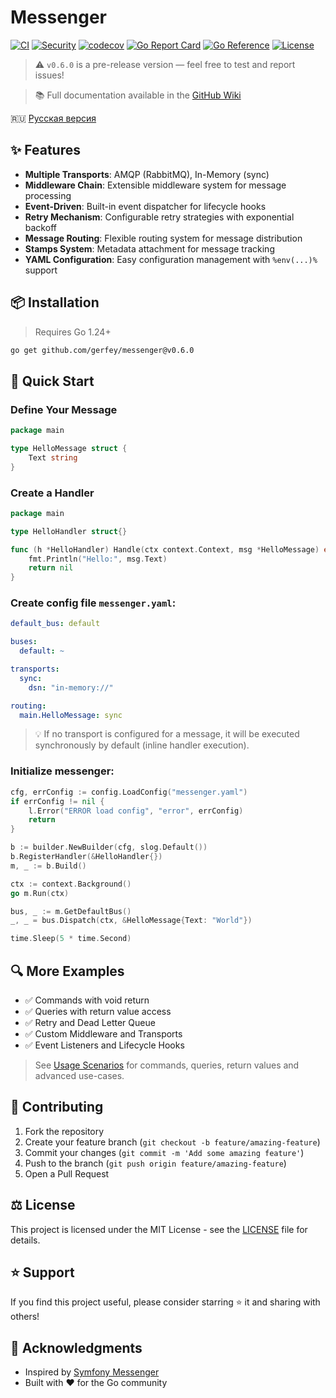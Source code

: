 # Messenger

[![CI](https://github.com/Gerfey/messenger/actions/workflows/ci.yml/badge.svg)](https://github.com/Gerfey/messenger/actions/workflows/ci.yml)
[![Security](https://github.com/Gerfey/messenger/actions/workflows/security.yml/badge.svg)](https://github.com/Gerfey/messenger/actions/workflows/security.yml)
[![codecov](https://codecov.io/gh/Gerfey/messenger/branch/main/graph/badge.svg)](https://codecov.io/gh/Gerfey/messenger)
[![Go Report Card](https://goreportcard.com/badge/github.com/Gerfey/messenger)](https://goreportcard.com/report/github.com/Gerfey/messenger)
[![Go Reference](https://pkg.go.dev/badge/github.com/Gerfey/messenger.svg)](https://pkg.go.dev/github.com/Gerfey/messenger)
[![License](https://img.shields.io/badge/License-MIT-blue.svg)](LICENSE)

> ⚠️ `v0.6.0` is a pre-release version — feel free to test and report issues!

> 📚 Full documentation available in the [GitHub Wiki](https://github.com/Gerfey/messenger/wiki/Documentation)

🇷🇺 [Русская версия](README.ru.md)

## ✨ Features
- **Multiple Transports**: AMQP (RabbitMQ), In-Memory (sync)
- **Middleware Chain**: Extensible middleware system for message processing
- **Event-Driven**: Built-in event dispatcher for lifecycle hooks
- **Retry Mechanism**: Configurable retry strategies with exponential backoff
- **Message Routing**: Flexible routing system for message distribution
- **Stamps System**: Metadata attachment for message tracking
- **YAML Configuration**: Easy configuration management with `%env(...)%` support

## 📦 Installation
> Requires Go 1.24+
```bash
go get github.com/gerfey/messenger@v0.6.0
```

## 🚀 Quick Start

### Define Your Message

```go
package main

type HelloMessage struct {
    Text string
}
```

### Create a Handler

```go
package main

type HelloHandler struct{}

func (h *HelloHandler) Handle(ctx context.Context, msg *HelloMessage) error {
    fmt.Println("Hello:", msg.Text)
    return nil
}
```

### Create config file `messenger.yaml`:

```yaml
default_bus: default

buses:
  default: ~

transports:
  sync:
    dsn: "in-memory://"

routing:
  main.HelloMessage: sync
```
> 💡 If no transport is configured for a message, it will be executed synchronously by default (inline handler execution).

### Initialize messenger:

```go
cfg, errConfig := config.LoadConfig("messenger.yaml")
if errConfig != nil {
    l.Error("ERROR load config", "error", errConfig)
    return
}

b := builder.NewBuilder(cfg, slog.Default())
b.RegisterHandler(&HelloHandler{})
m, _ := b.Build()

ctx := context.Background()
go m.Run(ctx)

bus, _ := m.GetDefaultBus()
_, _ = bus.Dispatch(ctx, &HelloMessage{Text: "World"})

time.Sleep(5 * time.Second)
```

## 🔍 More Examples

* ✅ Commands with void return
* ✅ Queries with return value access
* ✅ Retry and Dead Letter Queue
* ✅ Custom Middleware and Transports
* ✅ Event Listeners and Lifecycle Hooks

> See [Usage Scenarios](https://github.com/Gerfey/messenger/wiki/Usage-Scenarios) for commands, queries, return values and advanced use-cases.

## 🤝 Contributing

1. Fork the repository
2. Create your feature branch (`git checkout -b feature/amazing-feature`)
3. Commit your changes (`git commit -m 'Add some amazing feature'`)
4. Push to the branch (`git push origin feature/amazing-feature`)
5. Open a Pull Request

## ⚖️ License

This project is licensed under the MIT License - see the [LICENSE](LICENSE) file for details.

## ⭐️ Support

If you find this project useful, please consider starring ⭐️ it and sharing with others!

## 🙏 Acknowledgments

- Inspired by [Symfony Messenger](https://symfony.com/doc/current/messenger.html)
- Built with ❤️ for the Go community
